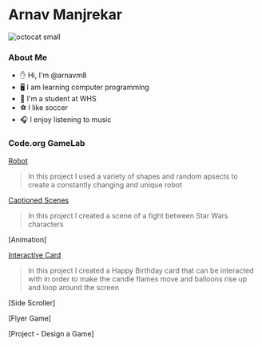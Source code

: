 # Arnav Manjrekar

![octocat small](https://github.com/arnavm8/Arnav-Manjrekar/assets/146843617/088aded6-2523-4257-8e75-81378eb8cee1)

### About Me

- ✋ Hi, I'm @arnavm8
- 🖥️ I am learning computer programming
- 🏫 I'm a student at WHS
- ⚽ I like soccer
- 🎧 I enjoy listening to music

### Code.org GameLab

[Robot](https://arnavm8.github.io/Robot/)
> In this project I used a variety of shapes and random apsects to create a constantly changing and unique robot

[Captioned Scenes](https://studio.code.org/projects/gamelab/PpS_57vzyegXUKlqSPv4fD0coqGoYKvq_dD-kJVkVLE)
> In this project I created a scene of a fight between Star Wars characters

[Animation]
>

[Interactive Card](https://studio.code.org/projects/gamelab/AOuEW30j20frgFVd2zBgWVUcDLeR5T9InQJzI7bPDsk)
> In this project I created a Happy Birthday card that can be interacted with in order to make the candle flames move and balloons rise up and loop around the screen

[Side Scroller]
>

[Flyer Game]
>

[Project - Design a Game]
>
